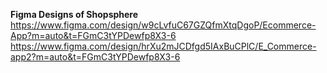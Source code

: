 **Figma Designs of Shopsphere**
https://www.figma.com/design/w9cLvfuC67GZQfmXtqDgoP/Ecommerce-App?m=auto&t=FGmC3tYPDewfp8X3-6
https://www.figma.com/design/hrXu2mJCDfgd5IAxBuCPlC/E_Commerce-app2?m=auto&t=FGmC3tYPDewfp8X3-6
